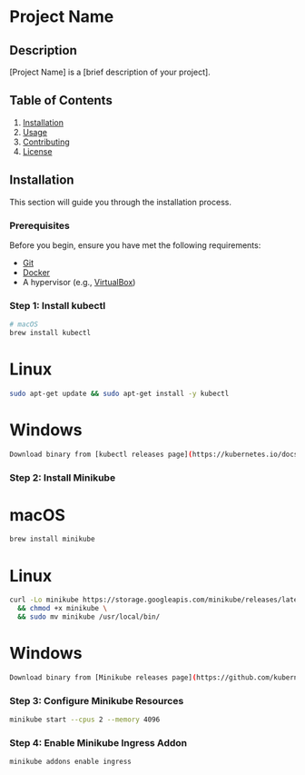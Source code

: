 # Project Name

## Description

[Project Name] is a [brief description of your project].

## Table of Contents

1. [Installation](#installation)
2. [Usage](#usage)
3. [Contributing](#contributing)
4. [License](#license)

## Installation

This section will guide you through the installation process.

### Prerequisites

Before you begin, ensure you have met the following requirements:

- [Git](https://git-scm.com/)
- [Docker](https://docs.docker.com/get-docker/)
- A hypervisor (e.g., [VirtualBox](https://www.virtualbox.org/))

### Step 1: Install kubectl

```bash
# macOS
brew install kubectl
```

# Linux

```bash
sudo apt-get update && sudo apt-get install -y kubectl
```

# Windows

```bash
Download binary from [kubectl releases page](https://kubernetes.io/docs/tasks/tools/install-kubectl-windows/) and add to PATH.
```

### Step 2: Install Minikube

# macOS

```bash
brew install minikube
```

# Linux

```bash
curl -Lo minikube https://storage.googleapis.com/minikube/releases/latest/minikube-linux-amd64 \
  && chmod +x minikube \
  && sudo mv minikube /usr/local/bin/
```

# Windows

```bash
Download binary from [Minikube releases page](https://github.com/kubernetes/minikube/releases) and add to PATH.
```

### Step 3: Configure Minikube Resources

```bash
minikube start --cpus 2 --memory 4096
```

### Step 4: Enable Minikube Ingress Addon

```bash
minikube addons enable ingress
```
